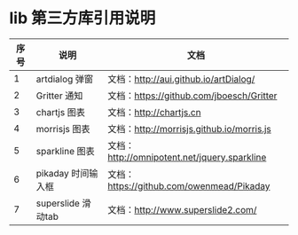 # lib 第三方库引用说明


|   序号   |  说明   |  文档  |
| ---  | --- | --- |
|   1   |   artdialog 弹窗   |  文档：http://aui.github.io/artDialog/   |
|   2   |   Gritter 通知  |  文档：https://github.com/jboesch/Gritter   |
|   3   |   chartjs 图表   |  文档：http://chartjs.cn  |
|   4   |   morrisjs 图表   |  文档：http://morrisjs.github.io/morris.js   |
|   5   |  sparkline 图表  |  文档： http://omnipotent.net/jquery.sparkline   |
|   6   |   pikaday 时间输入框   |  文档：https://github.com/owenmead/Pikaday  |
|   7   |   superslide 滑动tab   |  文档：http://www.superslide2.com/   |



    
    
